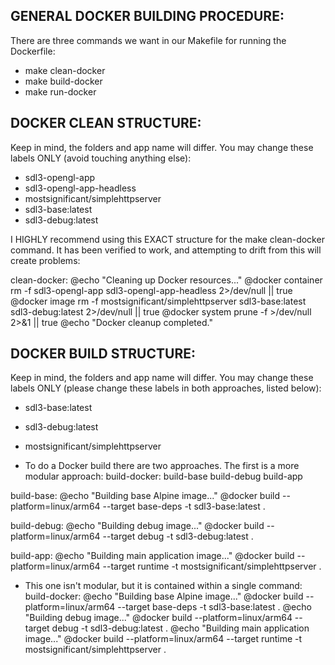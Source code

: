 ## GENERAL DOCKER BUILDING PROCEDURE:
There are three commands we want in our Makefile for running the Dockerfile:
- make clean-docker
- make build-docker 
- make run-docker

## DOCKER CLEAN STRUCTURE:
Keep in mind, the folders and app name will differ. You may change these labels ONLY (avoid touching anything else):
- sdl3-opengl-app
- sdl3-opengl-app-headless
- mostsignificant/simplehttpserver
- sdl3-base:latest 
- sdl3-debug:latest

I HIGHLY recommend using this EXACT structure for the make clean-docker command. It has been verified to work, and attempting to drift from this will create problems:

clean-docker:
	@echo "Cleaning up Docker resources..."
	@docker container rm -f sdl3-opengl-app sdl3-opengl-app-headless 2>/dev/null || true
	@docker image rm -f mostsignificant/simplehttpserver sdl3-base:latest sdl3-debug:latest 2>/dev/null || true
	@docker system prune -f >/dev/null 2>&1 || true
	@echo "Docker cleanup completed."

## DOCKER BUILD STRUCTURE:
Keep in mind, the folders and app name will differ. You may change these labels ONLY (please change these labels in both approaches, listed below):
- sdl3-base:latest
- sdl3-debug:latest
- mostsignificant/simplehttpserver

- To do a Docker build there are two approaches. The first is a more modular approach:
build-docker: build-base build-debug build-app

build-base:
	@echo "Building base Alpine image..."
	@docker build --platform=linux/arm64 --target base-deps -t sdl3-base:latest .

build-debug:
	@echo "Building debug image..."
	@docker build --platform=linux/arm64 --target debug -t sdl3-debug:latest .

build-app:
	@echo "Building main application image..."
	@docker build --platform=linux/arm64 --target runtime -t mostsignificant/simplehttpserver .

- This one isn't modular, but it is contained within a single command:
build-docker:
    @echo "Building base Alpine image..."
	@docker build --platform=linux/arm64 --target base-deps -t sdl3-base:latest .
	@echo "Building debug image..."
	@docker build --platform=linux/arm64 --target debug -t sdl3-debug:latest .
	@echo "Building main application image..."
	@docker build --platform=linux/arm64 --target runtime -t mostsignificant/simplehttpserver .